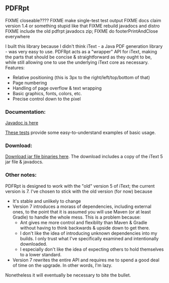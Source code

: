 ## PDFRpt
FIXME closeable????
FIXME make single-test test output
FIXME docs claim version 1.4 or something stupid like that
FIXME rebuild javadocs and distro
FIXME include the old pdfrpt javadocs zip;
FIXME do footerPrintAndClose everywhere

I built this library because I didn't think iText - a Java PDF generation library - was very easy to use. PDFRpt acts as a "wrapper" API for iText, making the parts that should be concise & straightforward as they ought to be, while still allowing one to use the underlying iText core as necessary. Features:

* Relative positioning (this is 3px to the right/left/top/bottom of that)
* Page numbering
* Handling of page overflow & text wrapping
* Basic graphics, fonts, colors, etc.
* Precise control down to the pixel

### Documentation:
[Javadoc is here](https://zaboople.github.io/javadoc/pdfrpt/overview-summary.html)

[These tests](https://github.com/zaboople/pdfrpt/tree/master/java/org/tmotte/pdfrpt/test/report) provide some easy-to-understand examples of basic usage.

### Download:
[Download jar file binaries here](https://zaboople.github.io/downloads/pdfrpt.1.0.1.zip). The download includes a copy of the iText 5 jar file & javadocs.

### Other notes:
PDFRpt is designed to work with the "old" version 5 of iText; the current version is 7. I've chosen to stick with the old version (for now) because
  - It's stable and unlikely to change
  - Version 7 introduces a morass of dependencies, including external ones, to the point that it is assumed you will use Maven (or at least Gradle) to handle the whole mess. This is a problem because:
      - Ant gives me more control and flexiblity than Maven & Gradle without having to think backwards & upside down to get there.
      - I don't like the idea of introducing unknown dependencies into my builds. I only trust what I've specifically examined and intentionally downloaded.
      - I especially don't like the idea of expecting others to hold themselves to a lower standard.
  - Version 7 rewrites the entire API and requires me to spend a good deal of time on the upgrade. In other words, I'm lazy.

Nonetheless it will eventually be necessary to bite the bullet.